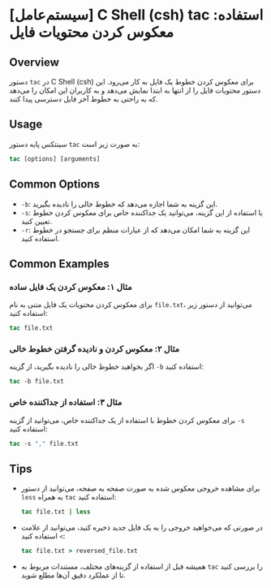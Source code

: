 # [سیستم‌عامل] C Shell (csh) tac استفاده: معکوس کردن محتویات فایل

## Overview
دستور `tac` در C Shell (csh) برای معکوس کردن خطوط یک فایل به کار می‌رود. این دستور محتویات فایل را از انتها به ابتدا نمایش می‌دهد و به کاربران این امکان را می‌دهد که به راحتی به خطوط آخر فایل دسترسی پیدا کنند.

## Usage
سینتکس پایه دستور `tac` به صورت زیر است:

```csh
tac [options] [arguments]
```

## Common Options
- `-b`: این گزینه به شما اجازه می‌دهد که خطوط خالی را نادیده بگیرید.
- `-s`: با استفاده از این گزینه، می‌توانید یک جداکننده خاص برای معکوس کردن خطوط تعیین کنید.
- `-r`: این گزینه به شما امکان می‌دهد که از عبارات منظم برای جستجو در خطوط استفاده کنید.

## Common Examples
### مثال ۱: معکوس کردن یک فایل ساده
برای معکوس کردن محتویات یک فایل متنی به نام `file.txt`، می‌توانید از دستور زیر استفاده کنید:

```csh
tac file.txt
```

### مثال ۲: معکوس کردن و نادیده گرفتن خطوط خالی
اگر بخواهید خطوط خالی را نادیده بگیرید، از گزینه `-b` استفاده کنید:

```csh
tac -b file.txt
```

### مثال ۳: استفاده از جداکننده خاص
برای معکوس کردن خطوط با استفاده از یک جداکننده خاص، می‌توانید از گزینه `-s` استفاده کنید:

```csh
tac -s "," file.txt
```

## Tips
- برای مشاهده خروجی معکوس شده به صورت صفحه به صفحه، می‌توانید از دستور `less` به همراه `tac` استفاده کنید:
  
  ```csh
  tac file.txt | less
  ```

- در صورتی که می‌خواهید خروجی را به یک فایل جدید ذخیره کنید، می‌توانید از علامت `>` استفاده کنید:

  ```csh
  tac file.txt > reversed_file.txt
  ```

- همیشه قبل از استفاده از گزینه‌های مختلف، مستندات مربوط به `tac` را بررسی کنید تا از عملکرد دقیق آن‌ها مطلع شوید.